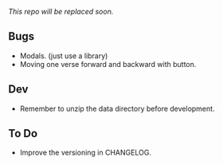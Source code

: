 _This repo will be replaced soon._

## Bugs

- Modals. (just use a library)
- Moving one verse forward and backward with button.

## Dev

- Remember to unzip the data directory before development.

## To Do
- Improve the versioning in CHANGELOG.
